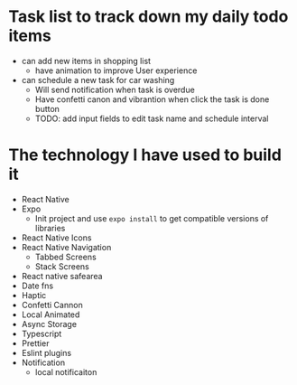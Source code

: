 # Task list to track down my daily todo items

- can add new items in shopping list
  - have animation to improve User experience
- can schedule a new task for car washing
  - Will send notification when task is overdue
  - Have confetti canon and vibrantion when click the task is done button
  - TODO: add input fields to edit task name and schedule interval

# The technology I have used to build it

- React Native
- Expo
  - Init project and use `expo install` to get compatible versions of libraries
- React Native Icons
- React Native Navigation
  - Tabbed Screens
  - Stack Screens
- React native safearea
- Date fns
- Haptic
- Confetti Cannon
- Local Animated
- Async Storage
- Typescript
- Prettier
- Eslint plugins
- Notification
  - local notificaiton
